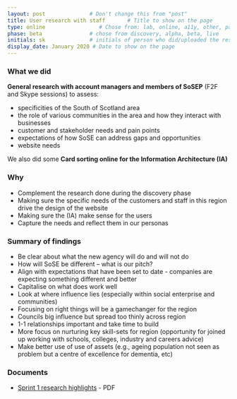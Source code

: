 ```yaml
---
layout: post              # Don't change this from "post"
title: User research with staff       # Title to show on the page
type: online                 # Chose from: lab, online, a11y, other, partner
phase: beta               # chose from discovery, alpha, beta, live
initials: sk              # initials of person who did/uploaded the research
display_date: January 2020 # Date to show on the page
---
```


### What we did

**General research with account managers and members of SoSEP** (F2F and Skype sessions) to assess:
- specificities of the South of Scotland area 
- the role of various communities in the area and how they interact with businesses
- customer and stakeholder needs and pain points
- expectations of how SoSE can address gaps and opportunities
- website needs


We also did some **Card sorting online for the Information Architecture (IA)**

### Why
- Complement the research done during the discovery phase
- Making sure the specific needs of the customers and staff in this region drive the design of the website
- Making sure the (IA) make sense for the users
- Capture the needs and reflect them in our personas

### Summary of findings
- Be clear about what the new agency will do and will not do
- How will SoSE be different – what is our pitch?
- Align with expectations that have been set to date - companies are expecting something different and better 
- Capitalise on what does work well
- Look at where influence lies (especially within social enterprise and communities)
- Focusing on right things will be a gamechanger for the region
- Councils big influence but spread too thinly across region
- 1-1 relationships important and take time to build
- More focus on nurturing key skill-sets for region (opportunity for joined up working with schools, colleges, industry and careers advice)
- Make better use of use of assets (e.g., ageing population not seen as problem but a centre of excellence for dementia, etc)


### Documents
- [Sprint 1 research highlights](../files/SoSE-UR-Findings-020220-2.pdf) - PDF
